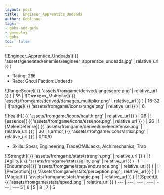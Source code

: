 ```yaml
---
layout: post
title:  Engineer_Apprentice_Undeads
author: Goblinou
tags:
- gobs-and-gods
- gameplay
- gobs
toc:  false
---
```


![Engineer_Apprentice_Undeads]( {{ 'assets/generated/enemies/engineer_apprentice_undeads.jpg' | relative_url }} )
- Rating: 266
- Race: Ghoul  Faction:Undeads

![RangeScore]( {{ 'assets/fromgame/derived/rangescore.png' | relative_url }} ) | 55 | ![Damages_Multiplier]( {{ 'assets/fromgame/derived/damages_multiplier.png' | relative_url }} ) | 16-32 | ![range]( {{ 'assets/fromgame/icons/range.png' | relative_url }} ) | 6


![health]( {{ 'assets/fromgame/icons/health.png' | relative_url }} ) | 26 | ![essence]( {{ 'assets/fromgame/icons/essence.png' | relative_url }} ) | 26 | ![MeleeDefense]( {{ 'assets/fromgame/derived/meleedefense.png' | relative_url }} ) | 30 | ![armor]( {{ 'assets/fromgame/icons/armor.png' | relative_url }} ) | 0/10/0

* Skills: Spear, Engineering, TradeOfAllJacks, Alchimechanics, Trap

![Strength]( {{ 'assets/fromgame/stats/strength.png' | relative_url }} ) | ![Agility]( {{ 'assets/fromgame/stats/agility.png' | relative_url }} ) | ![Endurance]( {{ 'assets/fromgame/stats/endurance.png' | relative_url }} ) | ![Perception]( {{ 'assets/fromgame/stats/perception.png' | relative_url }} ) | ![Magic]( {{ 'assets/fromgame/stats/magic.png' | relative_url }} ) | ![Speed]( {{ 'assets/fromgame/stats/speed.png' | relative_url }} )
--- | --- | --- | --- | --- | ---
5 | 6 | 5 | 8 | 7 | 5
